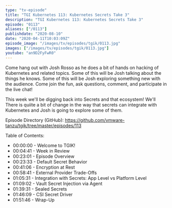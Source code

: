 ```yaml
---
type: "tv-episode"
title: "TGI Kubernetes 113: Kubernetes Secrets Take 3"
description: "TGI Kubernetes 113: Kubernetes Secrets Take 3"
episode: "0113"
aliases: ["/0113"]
publishdate: "2020-08-10"
date: "2020-04-11T10:03:09Z"
episode_image: "/images/tv/episodes/tgik/0113.jpg"
images: ["/images/tv/episodes/tgik/0113.jpg"]
youtube: "an9D2FyFwR0"
---
```


Come hang out with Josh Rosso as he does a bit of hands on hacking of Kubernetes and related topics. Some of this will be Josh talking about the things he knows. Some of this will be Josh exploring something new with the audience. Come join the fun, ask questions, comment, and participate in the live chat!

This week we&#39;ll be digging back into Secrets and that ecosystem! We&#39;ll There is quiite a bit of change in the way that secrets can integrate with Kubernetes and Josh is going to explore some of them.

Episode Directory (GitHub): https://github.com/vmware-tanzu/tgik/tree/master/episodes/113

Table of Contents:

- 00:00:00 - Welcome to TGIK!
- 00:04:41 - Week in Review
- 00:23:01 - Episode Overview
- 00:23:33 - Default Secret Behavior
- 00:41:06 - Encryption at Rest
- 00:58:41 - External Provider Trade-Offs
- 01:05:31 - Integration with Secrets: App Level vs Platform Level
- 01:09:02 - Vault Secret Injection via Agent
- 01:39:31 - Sealed Secrets
- 01:46:09 - CSI Secret Driver
- 01:51:46 - Wrap-Up

